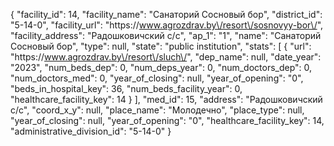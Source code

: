 {
    "facility_id": 14,
    "facility_name": "Санаторий Сосновый бор",
    "district_id": "5-14-0",
    "facility_url": "https:\/\/www.agrozdrav.by\/resort\/sosnovyy-bor\/",
    "facility_address": "Радошковичский с\/с",
    "ap_1": "1",
    "name": "Санаторий Сосновый бор",
    "type": null,
    "state": "public institution",
    "stats": [
        {
            "url": "https:\/\/www.agrozdrav.by\/resort\/sluch\/",
            "dep_name": null,
            "date_year": "2023",
            "num_beds_dep": 0,
            "num_deps_year": 0,
            "num_doctors_dep": 0,
            "num_doctors_med": 0,
            "year_of_closing": null,
            "year_of_opening": "0",
            "beds_in_hospital_key": 36,
            "num_beds_facility_year": 0,
            "healthcare_facility_key": 14
        }
    ],
    "med_id": 15,
    "address": "Радошковичский с\/с",
    "coord_x_y": null,
    "place_name": "Молодечно",
    "place_type": null,
    "year_of_closing": null,
    "year_of_opening": "0",
    "healthcare_facility_key": 14,
    "administrative_division_id": "5-14-0"
}